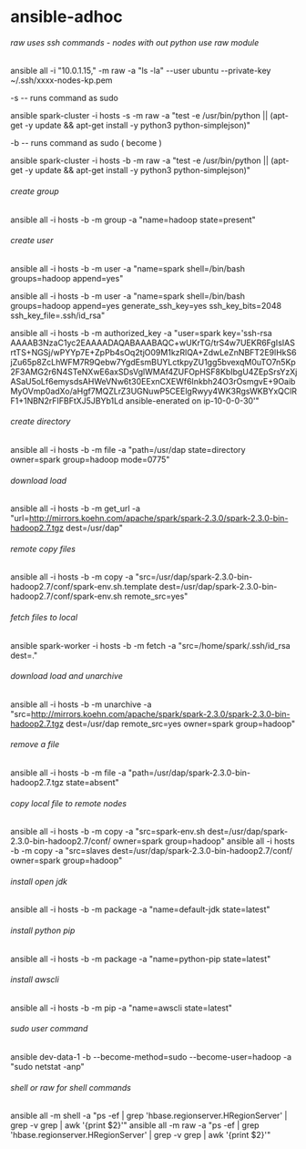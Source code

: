 # ansible-adhoc

###### raw uses ssh commands - nodes with out python use raw module
ansible all -i "10.0.1.15," -m raw -a "ls -la" --user ubuntu --private-key ~/.ssh/xxxx-nodes-kp.pem

-s -- runs command as sudo 

ansible spark-cluster -i hosts -s -m raw -a "test -e /usr/bin/python || (apt-get -y update && apt-get install -y python3 python-simplejson)"

-b -- runs command as sudo ( become )

ansible spark-cluster -i hosts -b -m raw -a "test -e /usr/bin/python || (apt-get -y update && apt-get install -y python3 python-simplejson)"


###### create group

ansible all -i hosts -b -m group -a "name=hadoop state=present"

###### create user

ansible all -i hosts -b -m user -a "name=spark shell=/bin/bash groups=hadoop append=yes"

ansible all -i hosts -b -m user -a "name=spark shell=/bin/bash groups=hadoop append=yes generate_ssh_key=yes ssh_key_bits=2048 ssh_key_file=.ssh/id_rsa"

ansible all -i hosts -b -m authorized_key -a "user=spark key='ssh-rsa AAAAB3NzaC1yc2EAAAADAQABAAABAQC+wUKrTG/trS4w7UEKR6FgIsIASrtTS+NGSj/wPYYp7E+ZpPb4sOq2tjO09M1kzRlQA+ZdwLeZnNBFT2E9lHkS6jZu65p8ZcLhWFM7R9Qebw7YgdEsmBUYLctkpyZU1gg5bvexqM0uTO7n5Kp2F3AMG2r6N4STeNXwE6axSDsVglWMAf4ZUFOpHSF8KbIbgU4ZEpSrsYzXjASaU5oLf6emysdsAHWeVNw6t30EExnCXEWf6Inkbh24O3rOsmgvE+9OaibMyOVmp0adXo/aHgf7MQZLrZ3UGNuwP5CEElgRwyy4WK3RgsWKBYxQClRF1+1NBN2rFIFBFtXJ5JBYb1Ld ansible-enerated on ip-10-0-0-30'"

###### create directory

ansible all -i hosts -b -m file -a "path=/usr/dap state=directory owner=spark group=hadoop mode=0775"

###### download load

ansible all -i hosts -b -m get_url -a "url=http://mirrors.koehn.com/apache/spark/spark-2.3.0/spark-2.3.0-bin-hadoop2.7.tgz dest=/usr/dap"

###### remote copy files
ansible all -i hosts -b -m copy -a "src=/usr/dap/spark-2.3.0-bin-hadoop2.7/conf/spark-env.sh.template  dest=/usr/dap/spark-2.3.0-bin-hadoop2.7/conf/spark-env.sh remote_src=yes"

###### fetch files to local
ansible spark-worker -i hosts -b -m fetch -a "src=/home/spark/.ssh/id_rsa dest=." 

###### download load and unarchive 
ansible all -i hosts -b -m unarchive -a "src=http://mirrors.koehn.com/apache/spark/spark-2.3.0/spark-2.3.0-bin-hadoop2.7.tgz dest=/usr/dap remote_src=yes owner=spark group=hadoop"

###### remove a file
ansible all -i hosts -b -m file -a "path=/usr/dap/spark-2.3.0-bin-hadoop2.7.tgz state=absent"
###### copy local file to remote nodes
ansible all -i hosts -b -m copy -a "src=spark-env.sh  dest=/usr/dap/spark-2.3.0-bin-hadoop2.7/conf/ owner=spark group=hadoop"
ansible all -i hosts -b -m copy -a "src=slaves  dest=/usr/dap/spark-2.3.0-bin-hadoop2.7/conf/ owner=spark group=hadoop"
###### install open jdk
ansible all -i hosts -b -m package -a "name=default-jdk state=latest"
###### install python pip
ansible all -i hosts -b -m package -a "name=python-pip  state=latest"
###### install awscli
ansible all -i hosts -b -m pip -a "name=awscli  state=latest"
###### sudo user command
ansible dev-data-1  -b --become-method=sudo --become-user=hadoop -a "sudo netstat -anp"

###### shell or raw for shell commands
ansible all  -m shell -a "ps -ef | grep 'hbase.regionserver.HRegionServer' | grep -v grep | awk '{print $2}'"
ansible all  -m raw -a "ps -ef | grep 'hbase.regionserver.HRegionServer' | grep -v grep | awk '{print $2}'"
